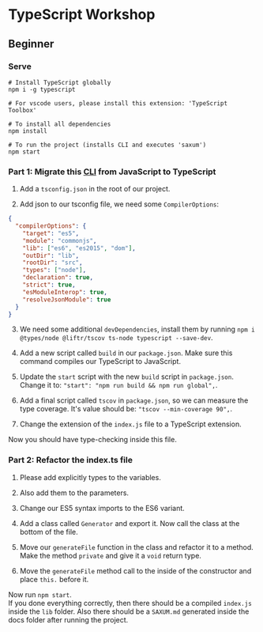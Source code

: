 # TypeScript Workshop

## Beginner

### Serve

```shell
# Install TypeScript globally
npm i -g typescript

# For vscode users, please install this extension: 'TypeScript Toolbox'

# To install all dependencies
npm install

# To run the project (installs CLI and executes 'saxum')
npm start

```

### Part 1: Migrate this [CLI](https://en.wikipedia.org/wiki/Command-line_interface) from JavaScript to TypeScript

1.  Add a `tsconfig.json` in the root of our project.

2.  Add json to our tsconfig file, we need some `CompilerOptions`:
```json 
{
  "compilerOptions": {
    "target": "es5",
    "module": "commonjs",
    "lib": ["es6", "es2015", "dom"],
    "outDir": "lib",
    "rootDir": "src",
    "types": ["node"],
    "declaration": true,
    "strict": true,
    "esModuleInterop": true,
    "resolveJsonModule": true
  }
}
```

3.  We need some additional `devDependencies`, install them by running `npm i @types/node @liftr/tscov ts-node typescript --save-dev`.

4.  Add a new script called `build` in our `package.json`. Make sure this command compiles our TypeScript to JavaScript.

5.  Update the `start` script with the new `build` script in `package.json`. Change it to: `"start": "npm run build && npm run global",`.

6.  Add a final script called `tscov` in `package.json`, so we can measure the type coverage. It's value should be: `"tscov --min-coverage 90",`.

7.  Change the extension of the `index.js` file to a TypeScript extension.

Now you should have type-checking inside this file. 

### Part 2: Refactor the index.ts file

1.  Please add explicitly types to the variables.

2.  Also add them to the parameters.

3.  Change our ES5 syntax imports to the ES6 variant.

4.  Add a class called `Generator` and export it. Now call the class at the bottom of the file. 

5.  Move our `generateFile` function in the class and refactor it to a method. Make the method `private` and give it a `void` return type.

6.  Move the `generateFile` method call to the inside of the constructor and place `this.` before it.

Now run `npm start`.  
If you done everything correctly, then there should be a compiled `index.js` inside the `lib` folder. Also there should be a `SAXUM.md` generated inside the docs folder after running the project.
  